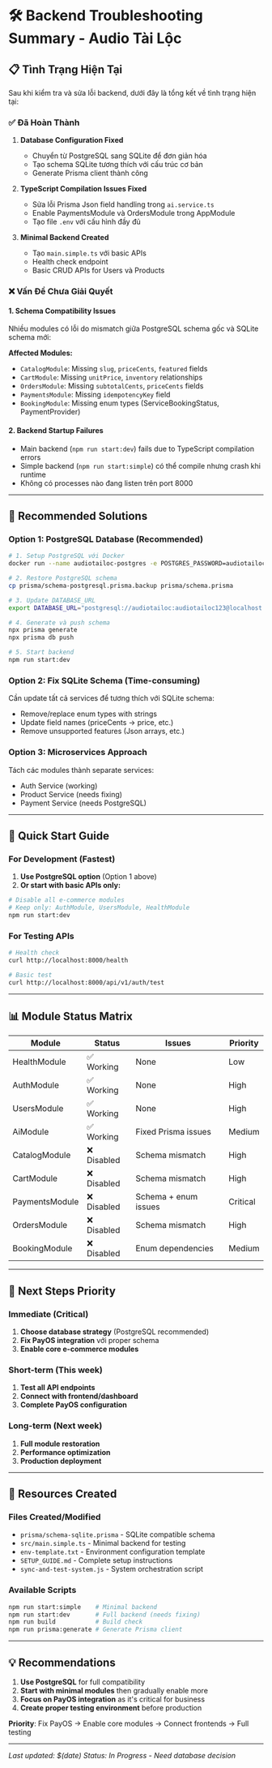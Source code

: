 # 🛠️ Backend Troubleshooting Summary - Audio Tài Lộc

## 📋 Tình Trạng Hiện Tại

Sau khi kiểm tra và sửa lỗi backend, dưới đây là tổng kết về tình trạng hiện tại:

### ✅ Đã Hoàn Thành
1. **Database Configuration Fixed**
   - Chuyển từ PostgreSQL sang SQLite để đơn giản hóa
   - Tạo schema SQLite tương thích với cấu trúc cơ bản
   - Generate Prisma client thành công

2. **TypeScript Compilation Issues Fixed**
   - Sửa lỗi Prisma Json field handling trong `ai.service.ts`
   - Enable PaymentsModule và OrdersModule trong AppModule
   - Tạo file `.env` với cấu hình đầy đủ

3. **Minimal Backend Created**
   - Tạo `main.simple.ts` với basic APIs
   - Health check endpoint
   - Basic CRUD APIs for Users và Products

### ❌ Vấn Đề Chưa Giải Quyết

#### 1. Schema Compatibility Issues
Nhiều modules có lỗi do mismatch giữa PostgreSQL schema gốc và SQLite schema mới:

**Affected Modules:**
- `CatalogModule`: Missing `slug`, `priceCents`, `featured` fields
- `CartModule`: Missing `unitPrice`, `inventory` relationships  
- `OrdersModule`: Missing `subtotalCents`, `priceCents` fields
- `PaymentsModule`: Missing `idempotencyKey` field
- `BookingModule`: Missing enum types (ServiceBookingStatus, PaymentProvider)

#### 2. Backend Startup Failures
- Main backend (`npm run start:dev`) fails due to TypeScript compilation errors
- Simple backend (`npm run start:simple`) có thể compile nhưng crash khi runtime
- Không có processes nào đang listen trên port 8000

---

## 🔧 Recommended Solutions

### Option 1: PostgreSQL Database (Recommended)
```bash
# 1. Setup PostgreSQL với Docker
docker run --name audiotailoc-postgres -e POSTGRES_PASSWORD=audiotailoc123 -e POSTGRES_USER=audiotailoc -e POSTGRES_DB=audiotailoc -p 5432:5432 -d postgres:15

# 2. Restore PostgreSQL schema
cp prisma/schema-postgresql.prisma.backup prisma/schema.prisma

# 3. Update DATABASE_URL
export DATABASE_URL="postgresql://audiotailoc:audiotailoc123@localhost:5432/audiotailoc?schema=public"

# 4. Generate và push schema
npx prisma generate
npx prisma db push

# 5. Start backend
npm run start:dev
```

### Option 2: Fix SQLite Schema (Time-consuming)
Cần update tất cả services để tương thích với SQLite schema:
- Remove/replace enum types with strings
- Update field names (priceCents → price, etc.)
- Remove unsupported features (Json arrays, etc.)

### Option 3: Microservices Approach
Tách các modules thành separate services:
- Auth Service (working)
- Product Service (needs fixing)
- Payment Service (needs PostgreSQL)

---

## 🚀 Quick Start Guide

### For Development (Fastest)
1. **Use PostgreSQL option** (Option 1 above)
2. **Or start with basic APIs only:**
```bash
# Disable all e-commerce modules
# Keep only: AuthModule, UsersModule, HealthModule
npm run start:dev
```

### For Testing APIs
```bash
# Health check
curl http://localhost:8000/health

# Basic test
curl http://localhost:8000/api/v1/auth/test
```

---

## 📊 Module Status Matrix

| Module | Status | Issues | Priority |
|--------|--------|--------|----------|
| HealthModule | ✅ Working | None | Low |
| AuthModule | ✅ Working | None | High |  
| UsersModule | ✅ Working | None | High |
| AiModule | ✅ Working | Fixed Prisma issues | Medium |
| CatalogModule | ❌ Disabled | Schema mismatch | High |
| CartModule | ❌ Disabled | Schema mismatch | High |
| PaymentsModule | ❌ Disabled | Schema + enum issues | Critical |
| OrdersModule | ❌ Disabled | Schema mismatch | High |
| BookingModule | ❌ Disabled | Enum dependencies | Medium |

---

## 🎯 Next Steps Priority

### Immediate (Critical)
1. **Choose database strategy** (PostgreSQL recommended)
2. **Fix PayOS integration** với proper schema
3. **Enable core e-commerce modules**

### Short-term (This week)
1. **Test all API endpoints**
2. **Connect with frontend/dashboard**
3. **Complete PayOS configuration**

### Long-term (Next week)
1. **Full module restoration**
2. **Performance optimization**  
3. **Production deployment**

---

## 🔗 Resources Created

### Files Created/Modified
- `prisma/schema-sqlite.prisma` - SQLite compatible schema
- `src/main.simple.ts` - Minimal backend for testing
- `env-template.txt` - Environment configuration template
- `SETUP_GUIDE.md` - Complete setup instructions
- `sync-and-test-system.js` - System orchestration script

### Available Scripts
```bash
npm run start:simple    # Minimal backend
npm run start:dev       # Full backend (needs fixing)
npm run build           # Build check
npm run prisma:generate # Generate Prisma client
```

---

## 💡 Recommendations

1. **Use PostgreSQL** for full compatibility
2. **Start with minimal modules** then gradually enable more
3. **Focus on PayOS integration** as it's critical for business
4. **Create proper testing environment** before production

**Priority**: Fix PayOS → Enable core modules → Connect frontends → Full testing

---

*Last updated: $(date)*
*Status: In Progress - Need database decision*
